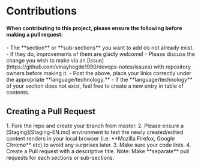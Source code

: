 <h1>Contributions</h1> 
<h4> When contributing to this project, please ensure the following before making a pull request: </h4>
- The **section** or **sub-sections** you want to add do not already exist.
- If they do, improvements of them are gladly welcome!
- Please discuss the change you wish to make via an [issue](https://github.com/vinayhegde1990/devops-notes/issues) with repository owners before making it.
- Post the above, place your links correctly under the appropriate **language/technology.**
- If the **language/technology** of your section does not exist, feel free to create a new entry in table of contents.
  
<h2>Creating a Pull Request</h2> 
1. Fork the repo and create your branch from master.
2. Please ensure a [Staging](Staging-EN.md) environment to test the newly created/edited content renders in your local browser (i.e: **Mozilla Firefox, Google Chrome** etc) to avoid any surprises later.
3. Make sure your code lints.
4. Create a Pull request with a descriptive title. Note: Make **separate** pull requests for each sections or sub-sections.
